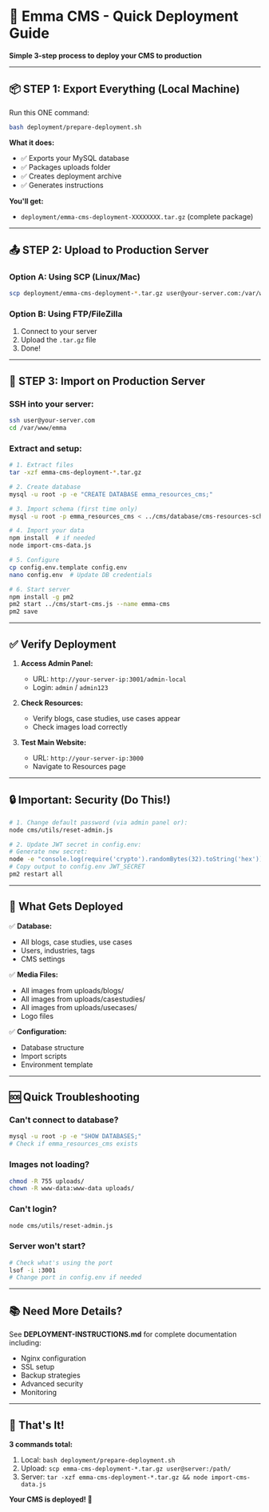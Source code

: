 # 🚀 Emma CMS - Quick Deployment Guide

**Simple 3-step process to deploy your CMS to production**

---

## 📦 STEP 1: Export Everything (Local Machine)

Run this ONE command:

```bash
bash deployment/prepare-deployment.sh
```

**What it does:**
- ✅ Exports your MySQL database
- ✅ Packages uploads folder  
- ✅ Creates deployment archive
- ✅ Generates instructions

**You'll get:**
- `deployment/emma-cms-deployment-XXXXXXXX.tar.gz` (complete package)

---

## 📤 STEP 2: Upload to Production Server

### Option A: Using SCP (Linux/Mac)
```bash
scp deployment/emma-cms-deployment-*.tar.gz user@your-server.com:/var/www/emma/
```

### Option B: Using FTP/FileZilla
1. Connect to your server
2. Upload the `.tar.gz` file
3. Done!

---

## 🔧 STEP 3: Import on Production Server

### SSH into your server:
```bash
ssh user@your-server.com
cd /var/www/emma
```

### Extract and setup:
```bash
# 1. Extract files
tar -xzf emma-cms-deployment-*.tar.gz

# 2. Create database
mysql -u root -p -e "CREATE DATABASE emma_resources_cms;"

# 3. Import schema (first time only)
mysql -u root -p emma_resources_cms < ../cms/database/cms-resources-schema.sql

# 4. Import your data
npm install  # if needed
node import-cms-data.js

# 5. Configure
cp config.env.template config.env
nano config.env  # Update DB credentials

# 6. Start server
npm install -g pm2
pm2 start ../cms/start-cms.js --name emma-cms
pm2 save
```

---

## ✅ Verify Deployment

1. **Access Admin Panel:**
   - URL: `http://your-server-ip:3001/admin-local`
   - Login: `admin` / `admin123`

2. **Check Resources:**
   - Verify blogs, case studies, use cases appear
   - Check images load correctly

3. **Test Main Website:**
   - URL: `http://your-server-ip:3000`
   - Navigate to Resources page

---

## 🔒 Important: Security (Do This!)

```bash
# 1. Change default password (via admin panel or):
node cms/utils/reset-admin.js

# 2. Update JWT secret in config.env:
# Generate new secret:
node -e "console.log(require('crypto').randomBytes(32).toString('hex'))"
# Copy output to config.env JWT_SECRET
pm2 restart all
```

---

## 📁 What Gets Deployed

✅ **Database:**
- All blogs, case studies, use cases
- Users, industries, tags
- CMS settings

✅ **Media Files:**
- All images from uploads/blogs/
- All images from uploads/casestudies/
- All images from uploads/usecases/
- Logo files

✅ **Configuration:**
- Database structure
- Import scripts
- Environment template

---

## 🆘 Quick Troubleshooting

### Can't connect to database?
```bash
mysql -u root -p -e "SHOW DATABASES;"
# Check if emma_resources_cms exists
```

### Images not loading?
```bash
chmod -R 755 uploads/
chown -R www-data:www-data uploads/
```

### Can't login?
```bash
node cms/utils/reset-admin.js
```

### Server won't start?
```bash
# Check what's using the port
lsof -i :3001
# Change port in config.env if needed
```

---

## 📚 Need More Details?

See **DEPLOYMENT-INSTRUCTIONS.md** for complete documentation including:
- Nginx configuration
- SSL setup
- Backup strategies
- Advanced security
- Monitoring

---

## 🎯 That's It!

**3 commands total:**

1. Local: `bash deployment/prepare-deployment.sh`
2. Upload: `scp emma-cms-deployment-*.tar.gz user@server:/path/`
3. Server: `tar -xzf emma-cms-deployment-*.tar.gz && node import-cms-data.js`

**Your CMS is deployed! 🎉**

